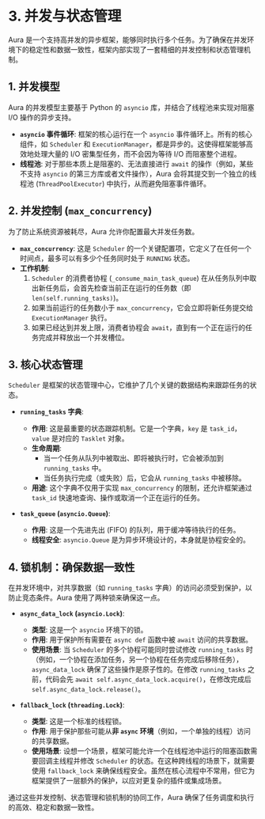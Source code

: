 # 3. 并发与状态管理

Aura 是一个支持高并发的异步框架，能够同时执行多个任务。为了确保在并发环境下的稳定性和数据一致性，框架内部实现了一套精细的并发控制和状态管理机制。

## 1. 并发模型

Aura 的并发模型主要基于 Python 的 `asyncio` 库，并结合了线程池来实现对阻塞 I/O 操作的异步支持。

*   **`asyncio` 事件循环**: 框架的核心运行在一个 `asyncio` 事件循环上。所有的核心组件，如 `Scheduler` 和 `ExecutionManager`，都是异步的。这使得框架能够高效地处理大量的 I/O 密集型任务，而不会因为等待 I/O 而阻塞整个进程。
*   **线程池**: 对于那些本质上是阻塞的、无法直接进行 `await` 的操作（例如，某些不支持 `asyncio` 的第三方库或者文件操作），Aura 会将其提交到一个独立的线程池 (`ThreadPoolExecutor`) 中执行，从而避免阻塞事件循环。

## 2. 并发控制 (`max_concurrency`)

为了防止系统资源被耗尽，Aura 允许你配置最大并发任务数。

*   **`max_concurrency`**: 这是 `Scheduler` 的一个关键配置项，它定义了在任何一个时间点，最多可以有多少个任务同时处于 `RUNNING` 状态。
*   **工作机制**:
    1.  `Scheduler` 的消费者协程 (`_consume_main_task_queue`) 在从任务队列中取出新任务后，会首先检查当前正在运行的任务数（即 `len(self.running_tasks)`)。
    2.  如果当前运行的任务数小于 `max_concurrency`，它会立即将新任务提交给 `ExecutionManager` 执行。
    3.  如果已经达到并发上限，消费者协程会 `await`，直到有一个正在运行的任务完成并释放出一个并发槽位。

## 3. 核心状态管理

`Scheduler` 是框架的状态管理中心，它维护了几个关键的数据结构来跟踪任务的状态。

*   **`running_tasks` 字典**:
    *   **作用**: 这是最重要的状态跟踪机制。它是一个字典，`key` 是 `task_id`，`value` 是对应的 `Tasklet` 对象。
    *   **生命周期**:
        *   当一个任务从队列中被取出、即将被执行时，它会被添加到 `running_tasks` 中。
        *   当任务执行完成（或失败）后，它会从 `running_tasks` 中被移除。
    *   **用途**: 这个字典不仅用于实现 `max_concurrency` 的限制，还允许框架通过 `task_id` 快速地查询、操作或取消一个正在运行的任务。

*   **`task_queue` (`asyncio.Queue`)**:
    *   **作用**: 这是一个先进先出 (FIFO) 的队列，用于缓冲等待执行的任务。
    *   **线程安全**: `asyncio.Queue` 是为异步环境设计的，本身就是协程安全的。

## 4. 锁机制：确保数据一致性

在并发环境中，对共享数据（如 `running_tasks` 字典）的访问必须受到保护，以防止竞态条件。Aura 使用了两种锁来确保这一点。

*   **`async_data_lock` (`asyncio.Lock`)**:
    *   **类型**: 这是一个 `asyncio` 环境下的锁。
    *   **作用**: 用于保护所有需要在 `async def` 函数中被 `await` 访问的共享数据。
    *   **使用场景**: 当 `Scheduler` 的多个协程可能同时尝试修改 `running_tasks` 时（例如，一个协程在添加任务，另一个协程在任务完成后移除任务），`async_data_lock` 确保了这些操作是原子性的。在修改 `running_tasks` 之前，代码会先 `await self.async_data_lock.acquire()`，在修改完成后 `self.async_data_lock.release()`。

*   **`fallback_lock` (`threading.Lock`)**:
    *   **类型**: 这是一个标准的线程锁。
    *   **作用**: 用于保护那些可能从**非 `async` 环境**（例如，一个单独的线程）访问的共享数据。
    *   **使用场景**: 设想一个场景，框架可能允许一个在线程池中运行的阻塞函数需要回调主线程并修改 `Scheduler` 的状态。在这种跨线程的场景下，就需要使用 `fallback_lock` 来确保线程安全。虽然在核心流程中不常用，但它为框架提供了一层额外的保护，以应对更复杂的插件或集成场景。

通过这些并发控制、状态管理和锁机制的协同工作，Aura 确保了任务调度和执行的高效、稳定和数据一致性。
